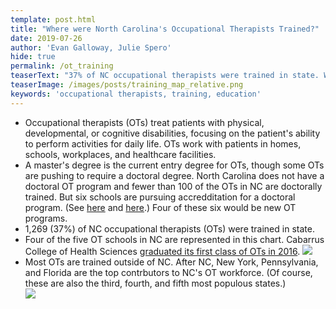 ```yaml
---
template: post.html
title: "Where were North Carolina's Occupational Therapists Trained?"
date: 2019-07-26
author: 'Evan Galloway, Julie Spero'
hide: true
permalink: /ot_training
teaserText: "37% of NC occupational therapists were trained in state. What about the rest?"
teaserImage: /images/posts/training_map_relative.png
keywords: 'occupational therapists, training, education'
---
```

* Occupational therapists (OTs) treat patients with physical, developmental, or cognitive disabilities, focusing on the patient's ability to perform activities for daily life. OTs work with patients in homes, schools, workplaces, and healthcare facilities. 
* A master's degree is the current entry degree for OTs, though some OTs are pushing to require a doctoral degree. North Carolina does not have a doctoral OT program and fewer than 100 of the OTs in NC are doctorally trained. But six schools are pursuing accredditation for a doctoral program. (See [here](https://www.aota.org/Education-Careers/Find-School/Developing/OTD-Developing.aspx) and [here](https://www.aota.org/Education-Careers/Find-School/Applicant/OTD-Applicant.aspx).) Four of these six would be new OT programs.
* 1,269 (37%) of NC occupational therapists (OTs) were trained in state.
* Four of the five OT schools in NC are represented in this chart. Cabarrus College of Health Sciences [graduated its first class of OTs in 2016](https://atriumhealth.org/education/cabarrus-college-of-health-sciences/academic-programs/occupational-therapy).
![](/images/posts/schools_row_chart.png)
* Most OTs are trained outside of NC. After NC, New York, Pennsylvania, and Florida are the top contrbutors to NC's OT workforce. (Of course, these are also the third, fourth, and fifth most populous states.)  
![](/images/posts/training_map_counts.png)
